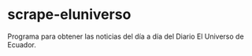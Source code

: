 # scrape-eluniverso
Programa para obtener las noticias del día a día del Diario El Universo de Ecuador.
